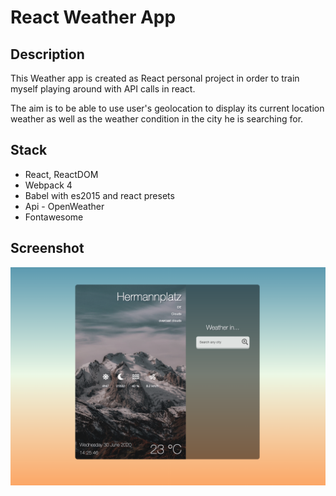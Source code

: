 # React Weather App

## Description
This Weather app is created as React personal project in order to train myself playing around with API calls in react.

The aim is to be able to use user's geolocation to display its current location weather as well as the weather condition in the city he is searching for.

## Stack
- React, ReactDOM
- Webpack 4
- Babel with es2015 and react presets
- Api - OpenWeather
- Fontawesome

## Screenshot
![App Screenshot](https://github.com/Ahiiia92/weather-react-app/blob/master/assets/stylesheets/images/screenshot.png)

